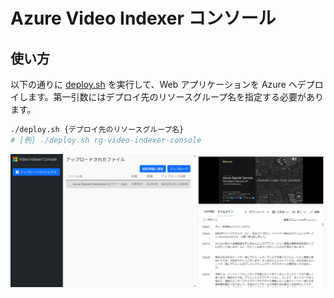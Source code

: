 # Azure Video Indexer コンソール

## 使い方

以下の通りに [deploy.sh](./deploy.sh) を実行して、Web アプリケーションを Azure へデプロイします。第一引数にはデプロイ先のリソースグループ名を指定する必要があります。
```bash
./deploy.sh {デプロイ先のリソースグループ名}
# [例] ./deploy.sh rg-video-indexer-console
```

![Screen Shot](./.images/screenshot.png)